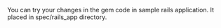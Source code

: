 You can try your changes in the gem code in sample rails application.
It placed in spec/rails_app directory.
